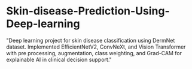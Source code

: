 # Skin-disease-Prediction-Using-Deep-learning
"Deep learning project for skin disease classification using DermNet dataset. Implemented EfficientNetV2, ConvNeXt, and Vision Transformer with pre processing, augmentation, class weighting, and Grad-CAM for explainable AI in clinical decision support."
